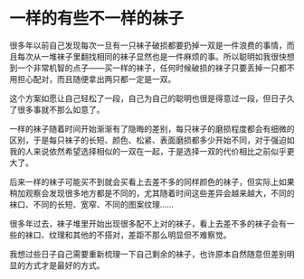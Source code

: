 # 一样的有些不一样的袜子


很多年以前自己发现每次一旦有一只袜子破损都要扔掉一双是一件浪费的事情，而且每次从一堆袜子里翻找相同的袜子显然也是一件麻烦的事。所以聪明如我很快想到一个非常机智的点子——买一样的袜子，任何时候破损的袜子只要丢掉一只都不用担心配对，而且随便拿出两只都一定是一双。

这个方案如愿让自己轻松了一段，自己为自己的聪明也很是得意过一段，但日子久了很多事就不那么如意了。

一样的袜子随着时间开始渐渐有了隐晦的差别，每只袜子的磨损程度都会有细微的区别，于是每只袜子的长短、颜色、松紧、表面磨损都多少开始不同，对于强迫如我的人来说依然希望选择相似的一双在一起，于是选择一双的代价相比之前似乎更大了。

后来一样的袜子可能买不到就会买看上去差不多的同样颜色的袜子，但实际上如果稍加观察会发现很多地方都是不同的，尤其随着时间这些差异会越来越大，不同的袜口、不同的长短、宽窄、不同的图案纹理……

很多年过去，袜子堆里开始出现很多配不上对的袜子，看上去差不多的袜子会有一些的袜口、纹理和其他的不搭对，差距不那么明显但不难察觉。

我想过些日子自己需要重新梳理一下自己剩余的袜子，也许原本自然随意但差别明显的方式才是最好的方式。
